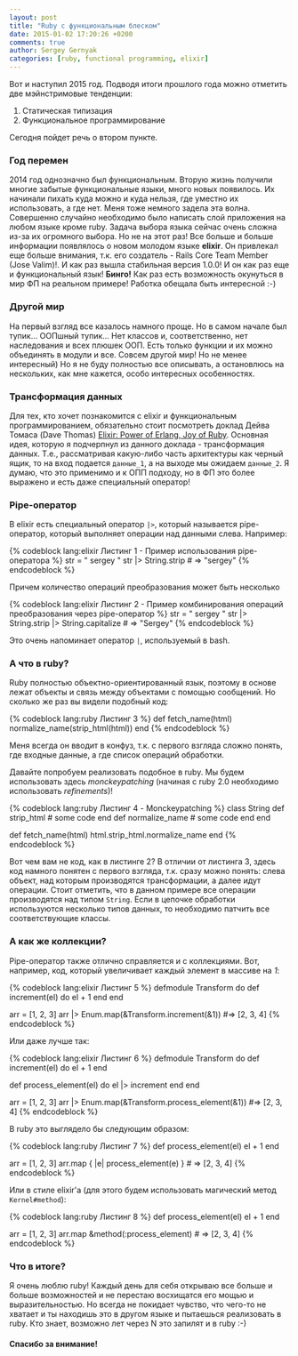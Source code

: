 ```yaml
---
layout: post
title: "Ruby с функциональным блеском"
date: 2015-01-02 17:20:26 +0200
comments: true
author: Sergey Gernyak
categories: [ruby, functional programming, elixir]
---
```


Вот и наступил 2015 год. Подводя итоги прошлого года можно отметить две
мэйнстримовые тенденции:

1. Статическая типизация
2. Функциональное программирование

Сегодня пойдет речь о втором пункте.

### Год перемен

2014 год однозначно был функциональным. Вторую жизнь получили многие
забытые функциональные языки, много новых появилось. Их начинали пихать
куда можно и куда нельзя, где уместно их использовать, а где нет. Меня
тоже немного задела эта волна. Совершенно случайно необходимо было
написать слой приложения на любом языке кроме ruby. Задача выбора языка
сейчас очень сложна из-за их огромного выбора. Но не на этот раз! Все
больше и больше информации появлялось о новом молодом языке **elixir**.
Он привлекал еще больше внимания, т.к. его создатель - Rails Core Team
Member (Jose Valim)!. И как раз вышла стабильная версия 1.0.0! И он как
раз еще и функциональный язык! **Бинго!** Как раз есть возможность
окунуться в мир ФП на реальном примере! Работка обещала быть интересной
:-)

### Другой мир

На первый взгляд все казалось намного проще. Но в самом начале был
тупик... ООПшный тупик... Нет классов и, соответственно, нет
наследования и всех плюшек ООП. Есть только функции и их можно
объединять в модули и все. Совсем другой мир! Но не менее интересный) Но
я не буду полностью все описывать, а остановлюсь на нескольких, как мне
кажется, особо интересных особенностях.

### Трансформация данных

Для тех, кто хочет познакомится с elixir и функциональным
программированием, обязательно стоит посмотреть доклад Дейва Томаса
(Dave Thomas) [Elixir: Power of Erlang, Joy of Ruby](https://www.youtube.com/watch?v=KQwEmdOH-GM).
Основная идея, которую я подчерпнул из данного доклада - трансформация данных.
Т.е., рассматривая какую-либо часть архитектуры как черный ящик, то на
вход подается `данные_1`, а на выходе мы ожидаем `данные_2`. Я думаю,
что это применимо и к ОПП подходу, но в ФП это более выражено и есть
даже специальный оператор!

### Pipe-оператор

В elixir есть специальный оператор `|>`, который называется
pipe-оператор, который выполняет операции над данными слева. Например:

{% codeblock lang:elixir Листинг 1 - Пример использования pipe-оператора %}
str = "   sergey     "
str |> String.strip # => "sergey"
{% endcodeblock %}

Причем количество операций преобразования может быть несколько

{% codeblock lang:elixir Листинг 2 - Пример комбинирования операций преобразования через pipe-оператор %}
str = "   sergey     "
str |> String.strip |> String.capitalize # => "Sergey"
{% endcodeblock %}

Это очень напоминает оператор `|`, используемый в bash.

### А что в ruby?

Ruby полностью объектно-ориентированный язык, поэтому в основе лежат
объекты и связь между объектами с помощью сообщений. Но сколько же раз
вы видели подобный код:

{% codeblock lang:ruby Листинг 3 %}
def fetch_name(html)
  normalize_name(strip_html(html))
end
{% endcodeblock %}

Меня всегда он вводит в конфуз, т.к. с первого взгляда сложно
понять, где входные данные, а где список операций обработки.

Давайте попробуем реализовать подобное в ruby. Мы будем использовать здесь
*monckeypatching* (начиная с ruby 2.0 необходимо использовать
*refinements*)!

{% codeblock lang:ruby Листинг 4 - Monckeypatching %}
class String
  def strip_html
    # some code
  end
  def normalize_name
    # some code
  end
end

def fetch_name(html)
  html.strip_html.normalize_name
end
{% endcodeblock %}

Вот чем вам не код, как в листинге 2? В отличии от листинга 3, здесь код
намного понятен с первого взгляда, т.к. сразу можно понять: слева
объект, над которым производятся трансформации, а далее идут операции.
Стоит отметить, что в данном примере все операции производятся над типом `String`.
Если в цепочке обработки используются несколько типов данных, то необходимо патчить
все соответствующие классы.

### А как же коллекции?

Pipe-оператор также отлично справляется и с коллекциями. Вот, например,
код, который увеличивает каждый элемент в массиве на *1*:

{% codeblock lang:elixir Листинг 5 %}
defmodule Transform do
  def increment(el) do
    el + 1
  end
end

arr = [1, 2, 3]
arr |> Enum.map(&Transform.increment(&1)) #=> [2, 3, 4]
{% endcodeblock %}

Или даже лучше так:

{% codeblock lang:elixir Листинг 6 %}
defmodule Transform do
  def increment(el) do
    el + 1
  end

  def process_element(el) do
    el |> increment
  end
end

arr = [1, 2, 3]
arr |> Enum.map(&Transform.process_element(&1)) #=> [2, 3, 4]
{% endcodeblock %}

В ruby это выглядело бы следующим образом:

{% codeblock lang:ruby Листинг 7 %}
def process_element(el)
  el + 1
end

arr = [1, 2, 3]
arr.map { |e| process_element(e) } # => [2, 3, 4]
{% endcodeblock %}

Или в стиле elixir'a (для этого будем использовать магический метод
`Kernel#method`):

{% codeblock lang:ruby Листинг 8 %}
def process_element(el)
  el + 1
end

arr = [1, 2, 3]
arr.map &method(:process_element) # => [2, 3, 4]
{% endcodeblock %}

### Что в итоге?

Я очень люблю ruby! Каждый день для себя открываю все больше и больше
возможностей и не перестаю восхищатся его мощью и выразительностью. Но
всегда не покидает чувство, что чего-то не хватает и ты находишь это в
другом языке и пытаешься реализовать в ruby. Кто знает, возможно лет
через N это запилят и в ruby :-)

#### Спасибо за внимание!
